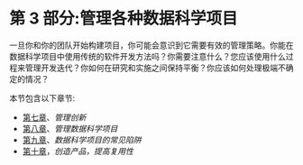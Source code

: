 <link href="Styles/Style00.css" rel="stylesheet" type="text/css"> <link href="Styles/Style01.css" rel="stylesheet" type="text/css"> 

# 第 3 部分:管理各种数据科学项目

一旦你和你的团队开始构建项目，你可能会意识到它需要有效的管理策略。你能在数据科学项目中使用传统的软件开发方法吗？你需要注意什么？您应该使用什么过程来管理开发迭代？你如何在研究和实施之间保持平衡？你应该如何处理极端不确定的情况？

本节包含以下章节:

*   [第七章](e5f57688-4506-40ea-858e-84169c97c6ad.xhtml)、*管理创新*
*   [第八章](8c339387-e173-404c-b84a-564597816202.xhtml)、*管理数据科学项目*
*   [第九章](8eb4a37b-09bc-41be-8a70-c931fbd2c79b.xhtml)、*数据科学项目的常见陷阱*
*   [第十章](dae87f85-c5d9-4262-96fa-971e91ba6ea7.xhtml)，*创造产品，提高复用性*